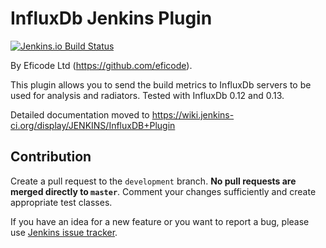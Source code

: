 # InfluxDb Jenkins Plugin

[![Jenkins.io Build Status](https://ci.jenkins.io/buildStatus/icon?job=Plugins%2Finfluxdb-query-plugin%2Fmaster)](https://ci.jenkins.io/job/Plugins/job/influxdb-query-plugin/job/master/)

By Eficode Ltd (https://github.com/eficode).

This plugin allows you to send the build metrics to InfluxDb servers to be used for analysis and radiators.
Tested with InfluxDb 0.12 and 0.13.

Detailed documentation moved to https://wiki.jenkins-ci.org/display/JENKINS/InfluxDB+Plugin

## Contribution

Create a pull request to the `development` branch. **No pull requests are merged
directly to `master`**.
Comment your changes sufficiently and create appropriate test classes.


If you have an idea for a new feature or you want to report a bug, please use [Jenkins issue tracker](https://issues.jenkins-ci.org/issues/?jql=project%20%3D%20JENKINS%20AND%20component%20%3D%20influxdb-plugin).
